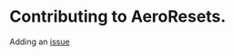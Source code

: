 # Contributing to AeroResets.
Adding an [issue](https://github.com/Oblivious-Oblivious/AeroResets/issues)
